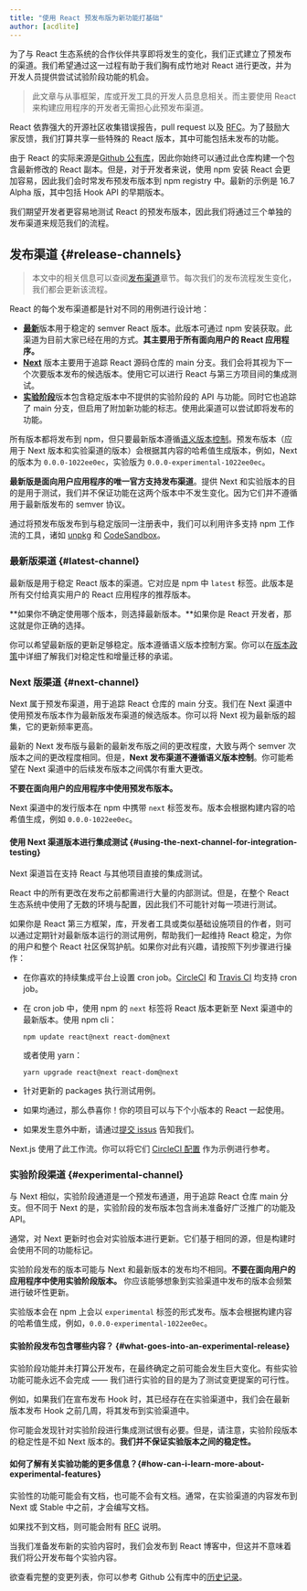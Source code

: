 ```yaml
---
title: "使用 React 预发布版为新功能打基础"
author: [acdlite]
---
```


为了与 React 生态系统的合作伙伴共享即将发生的变化，我们正式建立了预发布的渠道。我们希望通过这一过程有助于我们胸有成竹地对 React 进行更改，并为开发人员提供尝试试验阶段功能的机会。

> 此文章与从事框架，库或开发工具的开发人员息息相关。而主要使用 React 来构建应用程序的开发者无需担心此预发布渠道。

React 依靠强大的开源社区收集错误报告，pull request 以及 [RFC](https://github.com/reactjs/rfcs)。为了鼓励大家反馈，我们打算共享一些特殊的 React 版本，其中可能包括未发布的功能。

由于 React 的实际来源是[Github 公有库](https://github.com/facebook/react)，因此你始终可以通过此仓库构建一个包含最新修改的 React 副本。但是，对于开发者来说，使用 npm 安装 React 会更加容易，因此我们会时常发布预发布版本到 npm registry 中。最新的示例是 16.7 Alpha 版，其中包括 Hook API 的早期版本。

我们期望开发者更容易地测试 React 的预发布版本，因此我们将通过三个单独的发布渠道来规范我们的流程。

## 发布渠道 {#release-channels}

> 本文中的相关信息可以查阅[发布渠道](/docs/release-channels.html)章节。每次我们的发布流程发生变化，我们都会更新该流程。

React 的每个发布渠道都是针对不同的用例进行设计地：

- [**最新**](#latest-channel)版本用于稳定的 semver React 版本。此版本可通过 npm 安装获取。此渠道为目前大家已经在用的方式。**其主要用于所有面向用户的 React 应用程序。**
- [**Next**](#next-channel) 版本主要用于追踪 React 源码仓库的 main 分支。我们会将其视为下一个次要版本发布的候选版本。使用它可以进行 React 与第三方项目间的集成测试。
- [**实验阶段**](#experimental-channel)版本包含稳定版本中不提供的实验阶段的 API 与功能。同时它也追踪了 main 分支，但启用了附加新功能的标志。使用此渠道可以尝试即将发布的功能。

所有版本都将发布到 npm，但只要最新版本遵循[语义版本控制](/docs/faq-versioning.html)。预发布版本（应用于 Next 版本和实验渠道的版本）会根据其内容的哈希值生成版本，例如，Next 的版本为 `0.0.0-1022ee0ec`，实验版为 `0.0.0-experimental-1022ee0ec`。

**最新版是面向用户应用程序的唯一官方支持发布渠道**。提供 Next 和实验版本的目的是用于测试，我们并不保证功能在这两个版本中不发生变化。因为它们并不遵循用于最新版发布的 semver 协议。

通过将预发布版发布到与稳定版同一注册表中，我们可以利用许多支持 npm 工作流的工具，诸如 [unpkg](https://unpkg.com) 和 [CodeSandbox](https://codesandbox.io)。 

### 最新版渠道 {#latest-channel}

最新版是用于稳定 React 版本的渠道。它对应是 npm 中 `latest` 标签。此版本是所有交付给真实用户的 React 应用程序的推荐版本。

**如果你不确定使用哪个版本，则选择最新版本。**如果你是 React 开发者，那这就是你正确的选择。

你可以希望最新版的更新足够稳定。版本遵循语义版本控制方案。你可以在[版本政策](/docs/faq-versioning.html)中详细了解我们对稳定性和增量迁移的承诺。

### Next 版渠道 {#next-channel}

Next 属于预发布渠道，用于追踪 React 仓库的 main 分支。我们在 Next 渠道中使用预发布版本作为最新版发布渠道的候选版本。你可以将 Next 视为最新版的超集，它的更新频率更高。

最新的 Next 发布版与最新的最新发布版之间的更改程度，大致与两个 semver 次版本之间的更改程度相同。但是，**Next 发布渠道不遵循语义版本控制**。你可能希望在 Next 渠道中的后续发布版本之间偶尔有重大更改。

**不要在面向用户的应用程序中使用预发布版本。**

Next 渠道中的发行版本在 npm 中携带 `next` 标签发布。版本会根据构建内容的哈希值生成，例如 `0.0.0-1022ee0ec`。

#### 使用 Next 渠道版本进行集成测试 {#using-the-next-channel-for-integration-testing}

Next 渠道旨在支持 React 与其他项目直接的集成测试。

React 中的所有更改在发布之前都需进行大量的内部测试。但是，在整个 React 生态系统中使用了无数的环境与配置，因此我们不可能针对每一项进行测试。

如果你是 React 第三方框架，库，开发者工具或类似基础设施项目的作者，则可以通过定期针对最新版本运行的测试用例，帮助我们一起维持 React 稳定，为你的用户和整个 React 社区保驾护航。如果你对此有兴趣，请按照下列步骤进行操作：

- 在你喜欢的持续集成平台上设置 cron job。[CircleCI](https://circleci.com/docs/2.0/triggers/#scheduled-builds) 和 [Travis CI](https://docs.travis-ci.com/user/cron-jobs/) 均支持 cron job。
- 在 cron job 中，使用 npm 的 `next` 标签将 React 版本更新至 Next 渠道中的最新版本。使用 npm cli：

  ```
  npm update react@next react-dom@next
  ```

  或者使用 yarn：

  ```
  yarn upgrade react@next react-dom@next
  ```
- 针对更新的 packages 执行测试用例。
- 如果均通过，那么恭喜你！你的项目可以与下个小版本的 React 一起使用。
- 如果发生意外中断，请通过[提交 issus](https://github.com/facebook/react/issues) 告知我们。

Next.js 使用了此工作流。你可以将它们 [CircleCI 配置](https://github.com/zeit/next.js/blob/c0a1c0f93966fe33edd93fb53e5fafb0dcd80a9e/.circleci/config.yml) 作为示例进行参考。

### 实验阶段渠道 {#experimental-channel}

与 Next 相似，实验阶段通道是一个预发布通道，用于追踪 React 仓库 main 分支。但不同于 Next 的是，实验阶段的发布版本包含尚未准备好广泛推广的功能及 API。

通常，对 Next 更新时也会对实验版本进行更新。它们基于相同的源，但是构建时会使用不同的功能标记。

实验阶段发布的版本可能与 Next 和最新版本的发布均不相同。**不要在面向用户的应用程序中使用实验阶段版本。** 你应该能够想象到实验渠道中发布的版本会频繁进行破坏性更新。

实验版本会在 npm 上会以 `experimental` 标签的形式发布。版本会根据构建内容的哈希值生成，例如，`0.0.0-experimental-1022ee0ec`。

#### 实验阶段发布包含哪些内容？ {#what-goes-into-an-experimental-release}

实验阶段功能并未打算公开发布，在最终确定之前可能会发生巨大变化。有些实验功能可能永远不会完成 —— 我们进行实验的目的是为了测试变更提案的可行性。

例如，如果我们在宣布发布 Hook 时，其已经存在在实验渠道中，我们会在最新版本发布 Hook 之前几周，将其发布到实验渠道中。

你可能会发现针对实验阶段进行集成测试很有必要。但是，请注意，实验阶段版本的稳定性是不如 Next 版本的。**我们并不保证实验版本之间的稳定性。**

#### 如何了解有关实验功能的更多信息？{#how-can-i-learn-more-about-experimental-features}

实验性的功能可能会有文档，也可能不会有文档。通常，在实验渠道的内容发布到 Next 或 Stable 中之前，才会编写文档。

如果找不到文档，则可能会附有 [RFC](https://github.com/reactjs/rfcs) 说明。

当我们准备发布新的实验内容时，我们会发布到 React 博客中，但这并不意味着我们将公开发布每个实验内容。

欲查看完整的变更列表，你可以参考 Github 公有库中的[历史记录](https://github.com/facebook/react/commits/main)。
